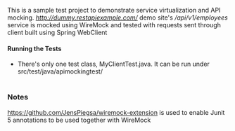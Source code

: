This is a sample test project to demonstrate service virtualization and API mocking. *http://dummy.restapiexample.com/* demo site's */api/v1/employees* service is mocked using WireMock and tested with requests sent through client built using Spring WebClient

#### Running the Tests 
- There's only one test class, MyClientTest.java. It can be run under src/test/java/apimockingtest/  
  <br/>
### Notes
https://github.com/JensPiegsa/wiremock-extension is used to enable Junit 5 annotations to be used together with WireMock
